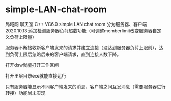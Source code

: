 # simple-LAN-chat-room

局域网 聊天室 C++ VC6.0 simple LAN chat room 分为服务器、客户端 2020.10.13 添加检测服务器负荷超载功能（可调整memberlimit改变服务器自定义负荷上限量）

服务器不断接收新客户端发来的请求并建立连接（没达到服务器负荷上限前），达到负荷上限后忽略后来的客户端请求，直到连接人数下降。

打开dsw就能打开工作区间

打开里层目录exe就能直接运行

只有服务器能显示不同客户端发来的消息，客户端之间互发消息（需要服务器进行转接）功能尚未实现

